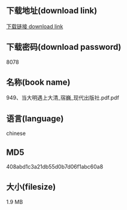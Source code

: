 ## 下载地址(download link)
[下载链接 download link](https://voluble-croquembouche-d321dc.netlify.app/?s=949%E3%80%81%E5%BD%93%E5%A4%A7%E6%98%8E%E9%81%87%E4%B8%8A%E5%A4%A7%E6%B8%85_%E5%AE%BF%E5%B7%8D_%E7%8E%B0%E4%BB%A3%E5%87%BA%E7%89%88%E7%A4%BE.pdf)

## 下载密码(download password)
8078

## 名称(book name)
949、当大明遇上大清_宿巍_现代出版社.pdf.pdf

## 语言(language)
chinese

## MD5
408abd1c3a21db55d0b7d06f1abc60a8

## 大小(filesize)
1.9 MB
